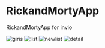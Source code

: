 # RickandMortyApp
RickandMortyApp for invio

![giris](https://user-images.githubusercontent.com/61113947/225286581-f5066ba5-166d-4098-9373-37b6e62993fb.png)
![list](https://user-images.githubusercontent.com/61113947/225286585-9357c056-1cf9-412f-b718-a341d6a6421d.png)
![newlist](https://user-images.githubusercontent.com/61113947/225288036-d945171f-9731-438f-a8a7-44c81ade56d4.png)
![detail](https://user-images.githubusercontent.com/61113947/225286591-8b211037-a310-4ff4-92c7-18f452a0c9a0.png)
